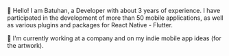 👋 Hello! I am Batuhan, a Developer with about 3 years of experience. I have participated in the development of more than 50 mobile applications, as well as various plugins and packages for React Native - Flutter.

🌱 I'm currently working at a company and on my indie mobile app ideas (for the artwork).
